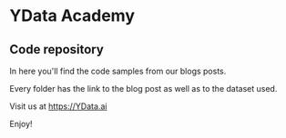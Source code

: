 # YData Academy
## Code repository

In here you'll find the code samples from our blogs posts.

Every folder has the link to the blog post as well as to the dataset used.


Visit us at https://YData.ai


Enjoy!
